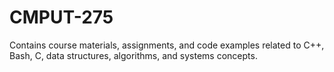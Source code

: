# CMPUT-275
Contains course materials, assignments, and code examples related to C++, Bash, C, data structures, algorithms, and systems concepts.

